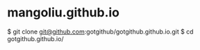 mangoliu.github.io
==================

$ git clone git@github.com:gotgithub/gotgithub.github.io.git
$ cd gotgithub.github.io/
